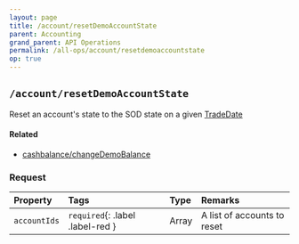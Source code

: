 ```yaml
---
layout: page
title: /account/resetDemoAccountState
parent: Accounting
grand_parent: API Operations
permalink: /all-ops/account/resetdemoaccountstate
op: true
---
```


<script>
    window.addEventListener('load', () => {
        const TDV = Symbol.for('tdv-docs');
        const SiteStorage = window[TDV].SiteStorage;
        const date = new Date();

        window[TDV].defineTryit({
            name: 'ResetDemoAccountState',
            endpoint: '/account/resetdemoaccountstate',
            method: 'POST',
            params: {  
                accountIds: [0],  
                resetTradeDate: {    
                    day: date.getDate(),
                    month: date.getMonth() + 1,    
                    year: date.getFullYear()
                }
            }
        });

        window[TDV].buildCallouts(
            window[TDV].buildCallouts.defaultAuthWarning,
            window[TDV].buildCallouts.defaultVendorWarning,
        );
    });

</script>

<div id="vendor-warning"></div>

## `/account/resetDemoAccountState`
Reset an account's state to the SOD state on a given [TradeDate]({{site.baseurl}}/entity-system/index/TradeDate)

#### Related
- [cashbalance/changeDemoBalance]({{site.baseurl}}/entity-system/index/cashbalance/changeDemoBalance)

### Request

| Property | Tags | Type | Remarks
|:---------|:-----|:-----|:-------
| `accountIds` | `required`{: .label .label-red } | Array<int> | A list of accounts to reset